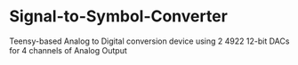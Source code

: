 # Signal-to-Symbol-Converter

Teensy-based Analog to Digital conversion device using 2 4922 12-bit DACs for 4 channels of Analog Output
